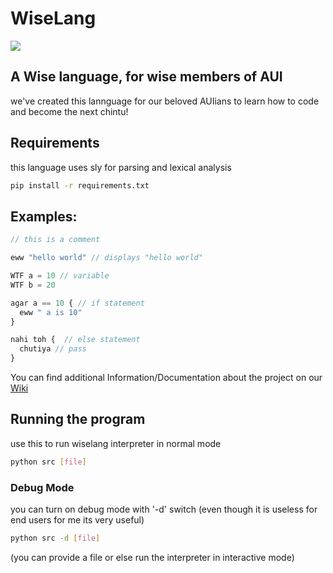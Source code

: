 # WiseLang
<img align="center" src="https://camo.githubusercontent.com/3b71db46d3d3ad7db85c642945318877155caabea4b993539b018d0cd90cc6ad/68747470733a2f2f63646e2e646973636f72646170702e636f6d2f6174746163686d656e74732f3639343532333436313535363736343638322f3832373831313135303438353532303431342f66696e616c776973652e706e67">

## A Wise language, for wise members of AUI

we've created this lannguage for our beloved AUIians to learn how to code and become the next chintu!

## Requirements

this language uses sly for parsing and lexical analysis

```bash
pip install -r requirements.txt
```

## Examples:

```javascript
// this is a comment

eww "hello world" // displays "hello world"

WTF a = 10 // variable
WTF b = 20

agar a == 10 { // if statement
  eww " a is 10"
}

nahi toh {  // else statement
  chutiya // pass
}
```

You can find additional Information/Documentation about the project on our [Wiki](https://github.com/Sakon13/WiseLang/wiki "WiseLang Wiki")


## Running the program

use this to run wiselang interpreter in normal mode
```bash
python src [file] 
```

### Debug Mode

you can turn on debug mode with '-d' switch
(even though it is useless for end users for me its very useful)

```bash
python src -d [file]
```

<footer>(you can provide a file or else run the interpreter in interactive mode)</footer>
